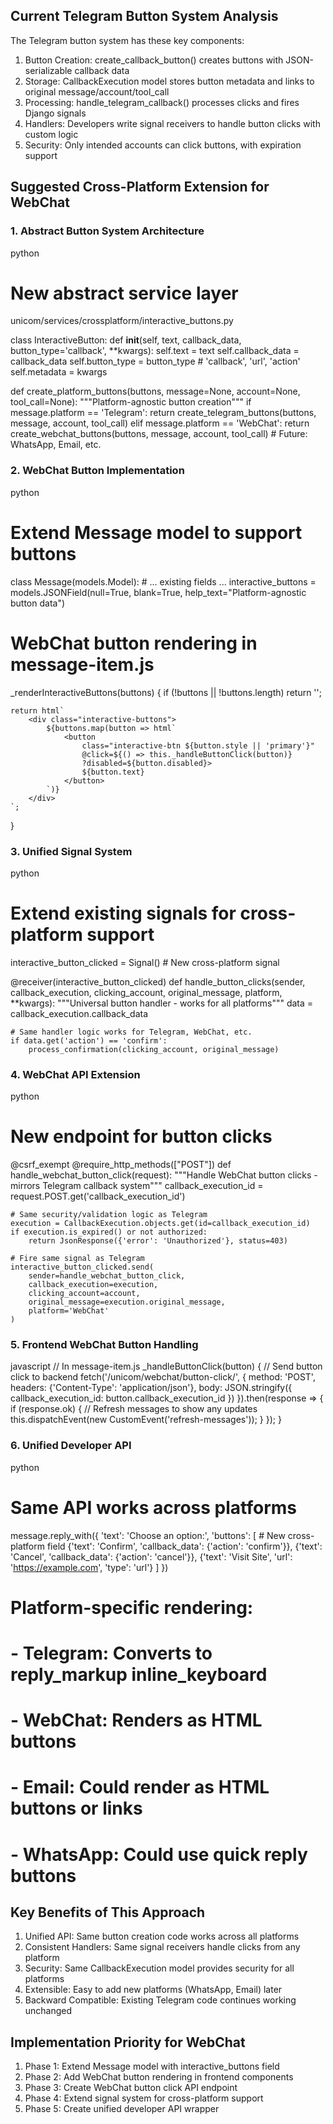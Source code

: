 ## Current Telegram Button System Analysis

The Telegram button system has these key components:

1. Button Creation: create_callback_button() creates buttons with JSON-serializable callback data
2. Storage: CallbackExecution model stores button metadata and links to original message/account/tool_call
3. Processing: handle_telegram_callback() processes clicks and fires Django signals
4. Handlers: Developers write signal receivers to handle button clicks with custom logic
5. Security: Only intended accounts can click buttons, with expiration support

## Suggested Cross-Platform Extension for WebChat

### 1. Abstract Button System Architecture

python
# New abstract service layer
unicom/services/crossplatform/interactive_buttons.py

class InteractiveButton:
    def __init__(self, text, callback_data, button_type='callback', **kwargs):
        self.text = text
        self.callback_data = callback_data
        self.button_type = button_type  # 'callback', 'url', 'action'
        self.metadata = kwargs

def create_platform_buttons(buttons, message=None, account=None, tool_call=None):
    """Platform-agnostic button creation"""
    if message.platform == 'Telegram':
        return create_telegram_buttons(buttons, message, account, tool_call)
    elif message.platform == 'WebChat':
        return create_webchat_buttons(buttons, message, account, tool_call)
    # Future: WhatsApp, Email, etc.


### 2. WebChat Button Implementation

python
# Extend Message model to support buttons
class Message(models.Model):
    # ... existing fields ...
    interactive_buttons = models.JSONField(null=True, blank=True, 
                                         help_text="Platform-agnostic button data")

# WebChat button rendering in message-item.js
_renderInteractiveButtons(buttons) {
    if (!buttons || !buttons.length) return '';
    
    return html`
        <div class="interactive-buttons">
            ${buttons.map(button => html`
                <button 
                    class="interactive-btn ${button.style || 'primary'}"
                    @click=${() => this._handleButtonClick(button)}
                    ?disabled=${button.disabled}>
                    ${button.text}
                </button>
            `)}
        </div>
    `;
}


### 3. Unified Signal System

python
# Extend existing signals for cross-platform support
interactive_button_clicked = Signal()  # New cross-platform signal

@receiver(interactive_button_clicked)
def handle_button_clicks(sender, callback_execution, clicking_account, original_message, platform, **kwargs):
    """Universal button handler - works for all platforms"""
    data = callback_execution.callback_data
    
    # Same handler logic works for Telegram, WebChat, etc.
    if data.get('action') == 'confirm':
        process_confirmation(clicking_account, original_message)


### 4. WebChat API Extension

python
# New endpoint for button clicks
@csrf_exempt
@require_http_methods(["POST"])
def handle_webchat_button_click(request):
    """Handle WebChat button clicks - mirrors Telegram callback system"""
    callback_execution_id = request.POST.get('callback_execution_id')
    
    # Same security/validation logic as Telegram
    execution = CallbackExecution.objects.get(id=callback_execution_id)
    if execution.is_expired() or not authorized:
        return JsonResponse({'error': 'Unauthorized'}, status=403)
    
    # Fire same signal as Telegram
    interactive_button_clicked.send(
        sender=handle_webchat_button_click,
        callback_execution=execution,
        clicking_account=account,
        original_message=execution.original_message,
        platform='WebChat'
    )


### 5. Frontend WebChat Button Handling

javascript
// In message-item.js
_handleButtonClick(button) {
    // Send button click to backend
    fetch('/unicom/webchat/button-click/', {
        method: 'POST',
        headers: {'Content-Type': 'application/json'},
        body: JSON.stringify({
            callback_execution_id: button.callback_execution_id
        })
    }).then(response => {
        if (response.ok) {
            // Refresh messages to show any updates
            this.dispatchEvent(new CustomEvent('refresh-messages'));
        }
    });
}


### 6. Unified Developer API

python
# Same API works across platforms
message.reply_with({
    'text': 'Choose an option:',
    'buttons': [  # New cross-platform field
        {'text': 'Confirm', 'callback_data': {'action': 'confirm'}},
        {'text': 'Cancel', 'callback_data': {'action': 'cancel'}},
        {'text': 'Visit Site', 'url': 'https://example.com', 'type': 'url'}
    ]
})

# Platform-specific rendering:
# - Telegram: Converts to reply_markup inline_keyboard
# - WebChat: Renders as HTML buttons
# - Email: Could render as HTML buttons or links
# - WhatsApp: Could use quick reply buttons


## Key Benefits of This Approach

1. Unified API: Same button creation code works across all platforms
2. Consistent Handlers: Same signal receivers handle clicks from any platform  
3. Security: Same CallbackExecution model provides security for all platforms
4. Extensible: Easy to add new platforms (WhatsApp, Email) later
5. Backward Compatible: Existing Telegram code continues working unchanged

## Implementation Priority for WebChat

1. Phase 1: Extend Message model with interactive_buttons field
2. Phase 2: Add WebChat button rendering in frontend components
3. Phase 3: Create WebChat button click API endpoint
4. Phase 4: Extend signal system for cross-platform support
5. Phase 5: Create unified developer API wrapper
